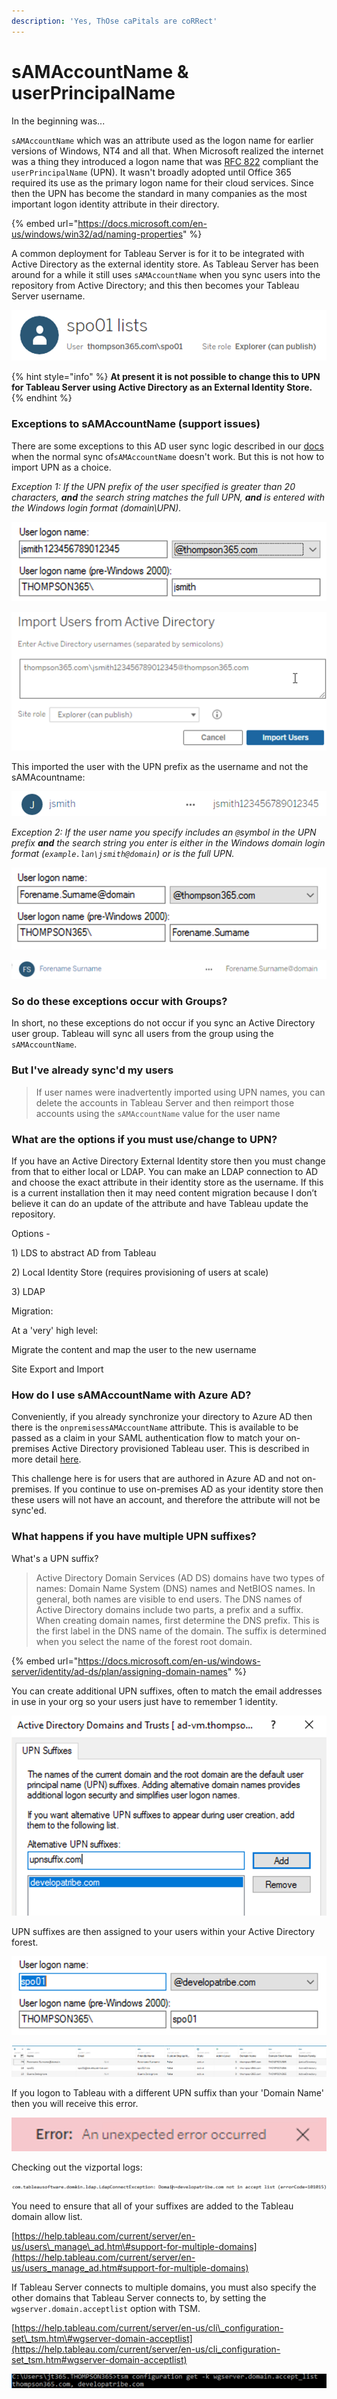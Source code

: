 ```yaml
---
description: 'Yes, ThOse caPitals are coRRect'
---
```


# sAMAccountName & userPrincipalName

In the beginning was...

`sAMAccountName` which was an attribute used as the logon name for earlier versions of Windows, NT4 and all that. When Microsoft realized the internet was a thing they introduced a logon name that was [RFC 822](https://www.ietf.org/rfc/rfc0822.txt) compliant the `userPrincipalName` \(UPN\). It wasn't broadly adopted until Office 365 required its use as the primary logon name for their cloud services. Since then the UPN has become the standard in many companies as the most important logon identity attribute in their directory.

{% embed url="https://docs.microsoft.com/en-us/windows/win32/ad/naming-properties" %}

A common deployment for Tableau Server is for it to be integrated with Active Directory as the external identity store. As Tableau Server has been around for a while it still uses `sAMAccountName` when you sync users into the repository from Active Directory; and this then becomes your Tableau Server username.

![](.gitbook/assets/image%20%2881%29.png)

{% hint style="info" %}
**At present it is not possible to change this to UPN for Tableau Server using Active Directory as an External Identity Store.**
{% endhint %}

### Exceptions to sAMAccountName \(support issues\)

There are some exceptions to this AD user sync logic described in our [docs](https://help.tableau.com/current/server/en-us/users_manage_ad.htm) when the normal sync of`sAMAccountName` doesn't work. But this is not how to import UPN as a choice.

_Exception 1: If the UPN prefix of the user specified is greater than 20 characters, **and** the search string matches the full UPN, **and** is entered with the Windows login format \(domain\UPN\)._

![UPN prefix over 20 characters](.gitbook/assets/image%20%28101%29.png)

![Import like this](.gitbook/assets/image%20%28104%29.png)

This imported the user with the UPN prefix as the username and not the sAMAcountname:

![](.gitbook/assets/image%20%2897%29.png)

_Exception 2: If the user name you specify includes an `@`symbol in the UPN prefix **and** the search string you enter is either in the Windows domain login format \(`example.lan\jsmith@domain`\) or is the full UPN._

![Another @!](.gitbook/assets/image%20%2898%29.png)

![](.gitbook/assets/image%20%2896%29.png)

### So do these exceptions occur with Groups?

In short, no these exceptions do not occur if you sync an Active Directory user group. Tableau will sync all users from the group using the `sAMAccountName`.

### But I've already sync'd my users

> If user names were inadvertently imported using UPN names, you can delete the accounts in Tableau Server and then reimport those accounts using the `sAMAccountName` value for the user name

### What are the options if you must use/change to UPN?

If you have an Active Directory External Identity store then you must change from that to either local or LDAP. You can make an LDAP connection to AD and choose the exact attribute in their identity store as the username. If this is a current installation then it may need content migration because I don’t believe it can do an update of the attribute and have Tableau update the repository. 

Options - 

1\) LDS to abstract AD from Tableau

2\) Local Identity Store \(requires provisioning of users at scale\)

3\) LDAP

Migration:

At a 'very' high level:

Migrate the content and map the user to the new username

Site Export and Import



### How do I use sAMAccountName with Azure AD?

Conveniently, if you already synchronize your directory to Azure AD then there is the `onpremisessAMAccountName` attribute. This is available to be passed as a claim in your SAML authentication flow to match your on-premises Active Directory provisioned Tableau user. This is described in more detail [here](https://johnthompson365.gitbook.io/iamtableau/user-authentication/recipe-azure-ad-saml-and-tableau-online#tableau-server).

This challenge here is for users that are authored in Azure AD and not on-premises. If you continue to use on-premises AD as your identity store then these users will not have an account, and therefore the attribute will not be sync'ed.

### What happens if you have multiple UPN suffixes?

What's a UPN suffix?

> Active Directory Domain Services \(AD DS\) domains have two types of names: Domain Name System \(DNS\) names and NetBIOS names. In general, both names are visible to end users. The DNS names of Active Directory domains include two parts, a prefix and a suffix. When creating domain names, first determine the DNS prefix. This is the first label in the DNS name of the domain. The suffix is determined when you select the name of the forest root domain.

{% embed url="https://docs.microsoft.com/en-us/windows-server/identity/ad-ds/plan/assigning-domain-names" %}

You can create additional UPN suffixes, often to match the email addresses in use in your org so your users just have to remember 1 identity.

![More suffixes please](.gitbook/assets/image%20%28111%29.png)

UPN suffixes are then assigned to your users within your Active Directory forest. 

![A user with a different UPN suffix to the ](.gitbook/assets/image%20%28102%29.png)

![Repository](.gitbook/assets/image%20%28103%29.png)

If you logon to Tableau with a different UPN suffix than your 'Domain Name' then you will receive this error.

![](.gitbook/assets/image%20%2882%29.png)

Checking out the vizportal logs:

![](.gitbook/assets/image%20%2880%29.png)

You need to ensure that all of your suffixes are added to the Tableau domain allow list.

[https://help.tableau.com/current/server/en-us/users\_manage\_ad.htm\#support-for-multiple-domains](https://help.tableau.com/current/server/en-us/users_manage_ad.htm#support-for-multiple-domains)

If Tableau Server connects to multiple domains, you must also specify the other domains that Tableau Server connects to, by setting the `wgserver.domain.acceptlist` option with TSM. 

[https://help.tableau.com/current/server/en-us/cli\_configuration-set\_tsm.htm\#wgserver-domain-acceptlist](https://help.tableau.com/current/server/en-us/cli_configuration-set_tsm.htm#wgserver-domain-acceptlist)

![](.gitbook/assets/image%20%28105%29.png)


